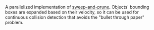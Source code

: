 A parallelized implementation of [sweep-and-prune](https://en.wikipedia.org/wiki/Sweep_and_prune). Objects' bounding boxes are expanded based on their velocity, so it can be used for continuous collision detection that avoids the "bullet through paper" problem.
